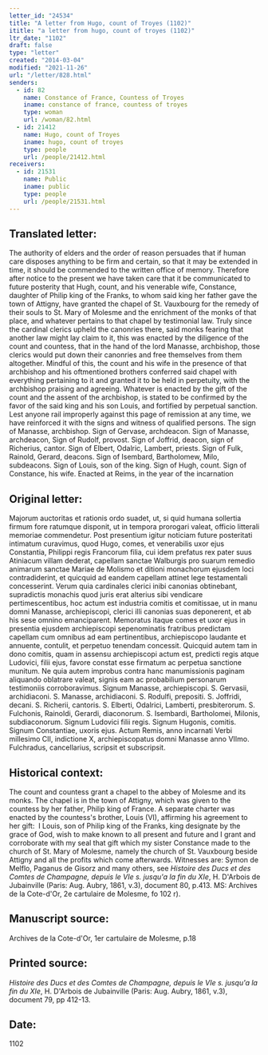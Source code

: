 ```yaml
---
letter_id: "24534"
title: "A letter from Hugo, count of Troyes (1102)"
ititle: "a letter from hugo, count of troyes (1102)"
ltr_date: "1102"
draft: false
type: "letter"
created: "2014-03-04"
modified: "2021-11-26"
url: "/letter/828.html"
senders:
  - id: 82
    name: Constance of France, Countess of Troyes
    iname: constance of france, countess of troyes
    type: woman
    url: /woman/82.html
  - id: 21412
    name: Hugo, count of Troyes
    iname: hugo, count of troyes
    type: people
    url: /people/21412.html
receivers:
  - id: 21531
    name: Public
    iname: public
    type: people
    url: /people/21531.html
---
```

<h2> Translated letter:</h2>The authority of elders and the order of reason persuades that if human care disposes anything to be firm and certain, so that it may be extended in time, it should be commended to the written office of memory.  Therefore after notice to the present we have taken care that it be communicated to future posterity that Hugh, count, and his venerable wife, Constance, daughter of Philip king of the Franks, to whom said king her father gave the town of Attigny, have granted the chapel of St. Vauxbourg for the remedy of their souls to St. Mary of Molesme and the enrichment of the monks of that place, and whatever pertains to that chapel by testimonial law.
Truly since the cardinal clerics upheld the canonries there, said monks fearing that another law might lay claim to it, this was enacted by the diligence of the count and countess, that in the hand of the lord Manasse, archbishop, those clerics would put down their canonries and free themselves from them altogether.  Mindful of this, the count and his wife in the presence of that archbishop and his oftmentioned brothers conferred said chapel with everything pertaining to it and granted it to be held in perpetuity, with the archbishop praising and agreeing.
Whatever is enacted by the gift of the count and the assent of the archbishop, is stated to be confirmed by the favor of the said king and his son Louis, and fortified by perpetual sanction.  Lest anyone rail improperly against this page of remission at any time, we have reinforced it with the signs and witness of qualified persons.
The sign of Manasse, archbishop.  Sign of Gervase, archdeacon.  Sign of Manasse, archdeacon, Sign of Rudolf, provost.  Sign of Joffrid, deacon, sign of Richerius, cantor.  Sign of Elbert, Odalric, Lambert, priests.  Sign of Fulk, Rainold, Gerard, deacons.  Sign of Isembard, Bartholomew, Milo, subdeacons.
Sign of Louis, son of the king.  Sign of Hugh, count.  Sign of Constance, his wife.
Enacted at Reims, in the year of the incarnation
<h2 class="mt-4"> Original letter:</h2>Majorum auctoritas et rationis ordo suadet, ut, si quid humana sollertia firmum fore ratumque disponit, ut in tempora prorogari valeat, officio litterali memoriae commendetur.  Post presentium igitur noticiam future posteritati intimatum curavimus, quod Hugo, comes, et venerabilis uxor ejus Constantia, Philippi regis Francorum filia, cui idem prefatus rex pater suus Atiniacum villam dederat, capellam sanctae Walburgis pro suarum remedio animarum sanctae Mariae de Molismo et ditioni monachorum ejusdem loci contradiderint, et quicquid ad eandem capellam attinet lege testamentali concesserint.  Verum quia cardinales clerici inibi canonias obtinebant, supradictis monachis quod juris erat alterius sibi vendicare pertimescentibus, hoc actum est industria comitis et comitissae, ut in manu domni Manasse, archiepiscopi, clerici illi canonias suas deponerent, et ab his sese omnino emanciparent.  Memoratus itaque comes et uxor ejus in presentia ejusdem archiepiscopi sepenominatis fratribus predictam capellam cum omnibus ad eam pertinentibus, archiepiscopo laudante et annuente, contulit, et perpetuo tenendam concessit.
Quicquid autem tam in dono comitis, quam in assensu archiepiscopi actum est, predicti regis atque Ludovici, filii ejus, favore constat esse firmatum ac perpetua sanctione munitum.  Ne quia autem improbus contra hanc manumissionis paginam aliquando oblatrare valeat, signis eam ac probabilium personarum testimoniis corroboravimus.
Signum Manasse, archiepiscopi.  S. Gervasii, archidiaconi.  S. Manasse, archidiaconi.  S. Rodulfi, prepositi.  S. Joffridi, decani.  S. Richerii, cantoris.  S. Elberti, Odalrici, Lamberti, presbiterorum.  S. Fulchonis, Rainoldi, Gerardi, diaconorum.  S. Isembardi, Bartholomei, Milonis, subdiaconorum.
Signum Ludovici filii regis.  Signum Hugonis, comitis.  Signum Constantiae, uxoris ejus.
Actum Remis, anno incarnati Verbi millesimo CII, indictione X, archiepiscopatus domni Manasse anno VIImo.  Fulchradus, cancellarius, scripsit et subscripsit.
<h2 class="mt-4"> Historical context:</h2><p>The count and countess grant a chapel to the abbey of Molesme and its monks. The chapel is in the town of Attigny, which was given to the countess by her father, Philip king of France. A separate charter was enacted by the countess's brother, Louis (VI), affirming his agreement to her gift:&nbsp; I Louis, son of Philip king of the Franks, king designate by the grace of God, wish to make known to all present and future and I grant and corroborate with my seal that gift which my sister Constance made to the church of St. Mary of Molesme, namely the church of St. Vauxbourg beside Attigny and all the profits which come afterwards. Witnesses are: Symon de Melflo, Paganus de Gisorz and many others, see <em>Histoire des Ducs et des Comtes de Champagne, depuis le VIe s. jusqu'a la fin du XIe</em>, H. D'Arbois de Jubainville (Paris: Aug. Aubry, 1861, v.3), document 80, p.413. MS: Archives de la Cote-d'Or, 2e cartulaire de Molesme, fo 102 r).</p><h2 class="mt-4"> Manuscript source:</h2>Archives de la Cote-d'Or, 1er cartulaire de Molesme, p.18
<h2 class="mt-4"> Printed source:</h2><p><em>Histoire des Ducs et des Comtes de Champagne, depuis le VIe s. jusqu'a la fin du XIe</em>, H. D'Arbois de Jubainville (Paris: Aug. Aubry, 1861, v.3), document 79, pp 412-13.</p><h2 class="mt-4"> Date:</h2>1102